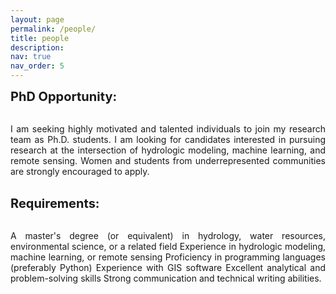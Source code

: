 ```yaml
---
layout: page
permalink: /people/
title: people
description:
nav: true
nav_order: 5
---
```


<strong style="font-size: 20px;">PhD Opportunity:</strong><br>
<br>
<p style="text-align: justify;">I am seeking highly motivated and talented individuals to join my research team as Ph.D. students. I am looking for candidates interested in pursuing research at the intersection of hydrologic modeling, machine learning, and remote sensing. Women and students from underrepresented communities are strongly encouraged to apply.</a><br><br>

<strong style="font-size: 20px;">Requirements:</strong><br>
<br>
<p style="text-align: justify;">A master's degree (or equivalent) in hydrology, water resources, environmental science, or a related field
Experience in hydrologic modeling, machine learning, or remote sensing
Proficiency in programming languages (preferably Python) 
Experience with GIS software
Excellent analytical and problem-solving skills
Strong communication and technical writing abilities.</a><br><br>
